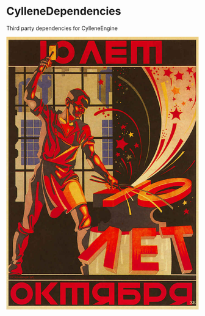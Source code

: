 # CylleneDependencies
Third party dependencies for CylleneEngine

![Cyllene Dependencies](./docs/resources/cd1.png)
